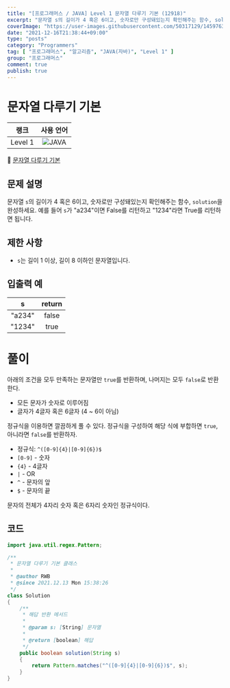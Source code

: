```yaml
---
title: "[프로그래머스 / JAVA] Level 1 문자열 다루기 기본 (12918)"
excerpt: "문자열 s의 길이가 4 혹은 6이고, 숫자로만 구성돼있는지 확인해주는 함수, solution을 완성하세요. 예를 들어 s가 \"a234\"이면 False를 리턴하고 \"1234\"라면 True를 리턴하면 됩니다."
coverImage: "https://user-images.githubusercontent.com/50317129/145976356-6b5d1430-31c0-4c34-829e-6be8f747ab19.png"
date: "2021-12-16T21:38:44+09:00"
type: "posts"
category: "Programmers"
tag: [ "프로그래머스", "알고리즘", "JAVA(자바)", "Level 1" ]
group: "프로그래머스"
comment: true
publish: true
---
```


# 문자열 다루기 기본

|  랭크   |                                                      사용 언어                                                      |
| :-----: | :-----------------------------------------------------------------------------------------------------------------: |
| Level 1 | ![JAVA](https://shields.io/badge/java-JDK%2011-lightgray?logo=java&style=plastic&logoColor=white&labelColor=orange) |

🔗 [문자열 다루기 기본](https://programmers.co.kr/learn/courses/30/lessons/12918)





## 문제 설명

문자열 `s`의 길이가 4 혹은 6이고, 숫자로만 구성돼있는지 확인해주는 함수, `solution`을 완성하세요. 예를 들어 `s`가 "a234"이면 False를 리턴하고 "1234"라면 True를 리턴하면 됩니다.





## 제한 사항

* `s`는 길이 1 이상, 길이 8 이하인 문자열입니다.





## 입출력 예

|   s    | return |
| :----: | :----: |
| "a234" | false  |
| "1234" |  true  |










# 풀이

아래의 조건을 모두 만족하는 문자열만 `true`를 반환하며, 나머지는 모두 `false`로 반환한다.

* 모든 문자가 숫자로 이루어짐
* 글자가 4글자 혹은 6글자 (4 ~ 6이 아님)

정규식을 이용하면 깔끔하게 풀 수 있다. 정규식을 구성하여 해당 식에 부합하면 `true`, 아니라면 `false`를 반환하자.

* 정규식: `^([0-9]{4}|[0-9]{6})$`
* `[0-9]` - 숫자
* `{4}` - 4글자
* `|` - OR
* `^` - 문자의 앞
* `$` - 문자의 끝

문자의 전체가 4자리 숫자 혹은 6자리 숫자인 정규식이다.





## 코드

``` java
import java.util.regex.Pattern;

/**
 * 문자열 다루기 기본 클래스
 *
 * @author RWB
 * @since 2021.12.13 Mon 15:38:26
 */
class Solution
{
	/**
	 * 해답 반환 메서드
	 *
	 * @param s: [String] 문자열
	 *
	 * @return [boolean] 해답
	 */
	public boolean solution(String s)
	{
		return Pattern.matches("^([0-9]{4}|[0-9]{6})$", s);
	}
}
```
